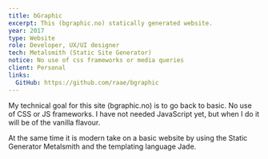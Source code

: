 ```yaml
---
title: bGraphic
excerpt: This (bgraphic.no) statically generated website.
year: 2017
type: Website
role: Developer, UX/UI designer
tech: Metalsmith (Static Site Generator)
notice: No use of css frameworks or media queries
client: Personal
links:
  GitHub: https://github.com/raae/bgraphic
---
```


My technical goal for this site (bgraphic.no) is to go back to basic. No use of CSS or JS frameworks. 
I have not needed JavaScript yet, but when I do it will be of the vanilla flavour.

At the same time it is modern take on a basic website by using the Static Generator Metalsmith
and the templating language Jade.
